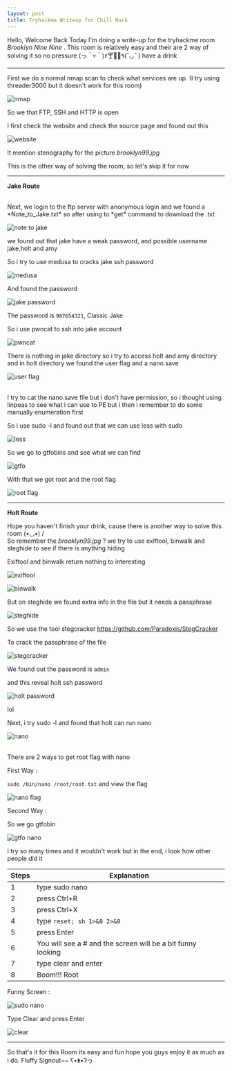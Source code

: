 ```yaml
---
layout: post
title: Tryhackme Writeup for Chill Hack
---
```


Hello, Welcome Back Today I'm doing a write-up for the tryhackme room *Brooklyn Nine Nine* . This room is relatively easy and their are 2 way of solving it
so no pressure                            (っ＾▿＾)۶🍸🌟🍺٩(˘◡˘ ) have a drink

-------------------------------------------------------------------------------------------------------------------------------

First we do a normal nmap scan to check what services are up. (I try using threader3000 but it doesn't work for this room)


![nmap](https://user-images.githubusercontent.com/91182217/136354729-10556341-19c7-4f2b-bdf4-84e7824dd627.PNG)

So we that FTP, SSH and HTTP is open
<br>

I first check the website and check the source page and found out this 

![website](https://user-images.githubusercontent.com/91182217/136354722-20b7b97b-d7a3-4020-8dff-970ab408e760.PNG)

It mention stenography for the picture *brooklyn99.jpg*

This is the other way of solving the room, so let's skip it for now

-------------------------------------------------------------------------------------------------------------------------------
**Jake Route**

<br>
Next, we login to the ftp server with anonymous login and we found a *Note_to_Jake.txt* so after using to *get* command to download the .txt 


![note to jake](https://user-images.githubusercontent.com/91182217/136354718-d607a416-4e28-45b8-a9ed-f0d7c6955553.PNG)

we found out that jake have a weak password, and possible username jake,holt and amy

So i try to use medusa to cracks jake ssh password

![medusa](https://user-images.githubusercontent.com/91182217/136354714-1f105ddb-8bad-4d86-8a2c-4a79e216762d.PNG)

And found the password

![jake password](https://user-images.githubusercontent.com/91182217/136354709-701fbd10-7a58-44f4-9a7d-5bac9e76a1d3.PNG)

The password is `987654321`, Classic Jake
<br>

So i use pwncat to ssh into jake account 

![pwncat](https://user-images.githubusercontent.com/91182217/136354707-1a80c819-b32a-4951-948f-aaf088020f04.PNG)

There is nothing in jake directory so i try to access holt and amy directory and in holt directory we found the user flag and a nano.save

![user flag](https://user-images.githubusercontent.com/91182217/136354704-be96dc28-5750-49a4-a90a-dd3eece745c9.PNG)

<br>
I try to cat the nano.save file but i don't have permission, so i thought using linpeas to see what i can use to PE but i then i remember to do some manually enumeration first

So i use sudo -l and found out that we can use less with sudo 

![less](https://user-images.githubusercontent.com/91182217/136354702-ef12eab9-7dcd-469f-a158-2422e37f3571.PNG)

So we go to gtfobins and see what we can find

![gtfo](https://user-images.githubusercontent.com/91182217/136354695-d0ee5794-2102-4cf2-abf2-af0b3a2fb099.PNG)

With that we got root and the root flag

![root flag](https://user-images.githubusercontent.com/91182217/136354699-22af98f0-102d-4dbc-8381-6177ebbfe77f.PNG)

-------------------------------------------------------------------------------------------------------------------------------
**Holt Route**

Hope you haven't finish your drink, cause there is another way to solve this room  (•◡•) /
<br>
So remember the *brooklyn99.jpg* ? we try to use exiftool, binwalk and steghide to see if there is anything hiding

Exiftool and binwalk return nothing to interesting

![exiftool](https://user-images.githubusercontent.com/91182217/136354693-e3f73708-28c2-41d5-a29d-e8d5fce24238.PNG)

![binwalk](https://user-images.githubusercontent.com/91182217/136354691-35e95e79-7d55-4714-99a5-34fb8fbc6730.PNG)

But on steghide we found extra info in the file but it needs a passphrase

![steghide](https://user-images.githubusercontent.com/91182217/136354688-de2ff574-4dcb-40d6-a141-181b4caee13b.PNG)

So we use the tool stegcracker
https://github.com/Paradoxis/StegCracker

To crack the passphrase of the file

![stegcracker](https://user-images.githubusercontent.com/91182217/136354686-21b7227d-3c2e-49b5-8378-70e578152a6f.PNG)

We found out the password is `admin`

and this reveal holt ssh password

![holt password](https://user-images.githubusercontent.com/91182217/136354680-a8ee645d-f624-46f9-9e78-c555ab79f1e2.PNG)

lol

Next, i try sudo -l and found that holt can run nano

![nano](https://user-images.githubusercontent.com/91182217/136354677-97fd3242-a14c-4cb7-9757-6770984287e1.PNG)

<br>
There are 2 ways to get root flag with nano

First Way :

`sudo /bin/nano /root/root.txt` and view the flag

![nano flag](https://user-images.githubusercontent.com/91182217/136354674-d9a3bbdf-595f-4394-9892-2eb36c5f760e.PNG)

Second Way :

So we go gtfobin

![gtfo nano](https://user-images.githubusercontent.com/91182217/136354675-90a0b7a7-897d-43f4-9e0d-760a702d5a56.PNG)

I try so many times and it wouldn't work but in the end, i look how other people did it  

| Steps | Explanation                                                 |
| ----- | ----------------------------------------------------------- |
| 1     | type sudo nano                                              |
| 2     | press Ctrl+R                                                |
| 3     | press Ctrl+X                                                |
| 4     | type `reset; sh 1>&0 2>&0`                                  |
| 5     | press Enter                                                 |
| 6     | You will see a # and the screen will be a bit funny looking | 
| 7     | type clear and enter                                        |
| 8     | Boom!!! Root                                                |

Funny Screen : 

![sudo nano](https://user-images.githubusercontent.com/91182217/136354673-b7da4163-e79f-4293-8d97-ead17b985947.PNG)

Type Clear and press Enter

![clear](https://user-images.githubusercontent.com/91182217/136354668-406a8948-b20f-4d46-ae1a-7e1137f07ec9.PNG)



-------------------------------------------------------------------------------------------------------------------------------
So that's it for this Room its easy and fun hope you guys enjoy it as much as i do. Fluffy Signout~~ ʕ•́ᴥ•̀ʔっ
